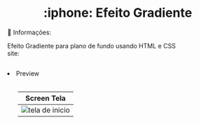 <h1 align="Center">
  :iphone: Efeito Gradiente
</h1>

:bell: Informações:

Efeito Gradiente para plano de fundo usando HTML e CSS<br>
site: 
##

<li>Preview</li><br>

<ol><div style="width: 100%, align: center">

  | Screen Tela |
  |---|
  |<img  src="/src/ezgif.com-gif-maker.gif" alt="tela de inicio"/> | 
</div></ol>

##




